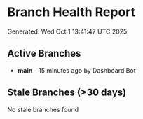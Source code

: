 # Branch Health Report
Generated: Wed Oct  1 13:41:47 UTC 2025

## Active Branches
- **main** - 15 minutes ago by Dashboard Bot

## Stale Branches (>30 days)
No stale branches found
